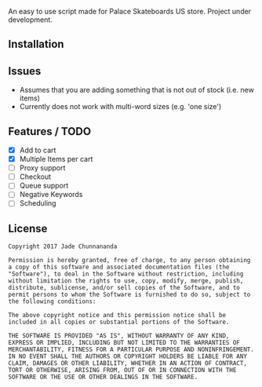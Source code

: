An easy to use script made for Palace Skateboards US store. Project under development.

## Installation

## Issues

 - Assumes that you are adding something that is not out of stock (i.e. new items)
 - Currently does not work with multi-word sizes (e.g. 'one size')


## Features / TODO

- [x] Add to cart
- [x] Multiple Items per cart
- [ ] Proxy support
- [ ] Checkout
- [ ] Queue support
- [ ] Negative Keywords
- [ ] Scheduling

## License
```
Copyright 2017 Jade Chunnananda

Permission is hereby granted, free of charge, to any person obtaining a copy of this software and associated documentation files (the "Software"), to deal in the Software without restriction, including without limitation the rights to use, copy, modify, merge, publish, distribute, sublicense, and/or sell copies of the Software, and to permit persons to whom the Software is furnished to do so, subject to the following conditions:

The above copyright notice and this permission notice shall be included in all copies or substantial portions of the Software.

THE SOFTWARE IS PROVIDED "AS IS", WITHOUT WARRANTY OF ANY KIND, EXPRESS OR IMPLIED, INCLUDING BUT NOT LIMITED TO THE WARRANTIES OF MERCHANTABILITY, FITNESS FOR A PARTICULAR PURPOSE AND NONINFRINGEMENT. IN NO EVENT SHALL THE AUTHORS OR COPYRIGHT HOLDERS BE LIABLE FOR ANY CLAIM, DAMAGES OR OTHER LIABILITY, WHETHER IN AN ACTION OF CONTRACT, TORT OR OTHERWISE, ARISING FROM, OUT OF OR IN CONNECTION WITH THE SOFTWARE OR THE USE OR OTHER DEALINGS IN THE SOFTWARE.
```
